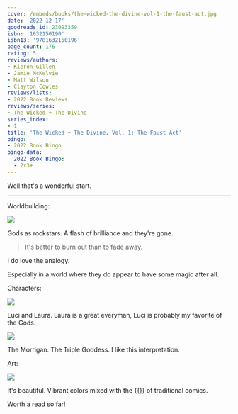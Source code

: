 ```yaml
---
cover: /embeds/books/the-wicked-the-divine-vol-1-the-faust-act.jpg
date: '2022-12-17'
goodreads_id: 23093359
isbn: '1632150190'
isbn13: '9781632150196'
page_count: 176
rating: 5
reviews/authors:
- Kieron Gillen
- Jamie McKelvie
- Matt Wilson
- Clayton Cowles
reviews/lists:
- 2022 Book Reviews
reviews/series:
- The Wicked + The Divine
series_index:
- 1
title: 'The Wicked + The Divine, Vol. 1: The Faust Act'
bingo:
- 2022 Book Bingo
bingo-data:
  2022 Book Bingo:
  - 2x3+
---
```

Well that's a wonderful start. 

<!--more-->

---


Worldbuilding: 

![](/embeds/books/attachments/wicked-divine-1-018a58.png)

Gods as rockstars. A flash of brilliance and they're gone.

> It's better to burn out than to fade away.

I do love the analogy.

Especially in a world where they do appear to have some magic after all.

Characters: 

![](/embeds/books/attachments/wicked-divine-1-dc22bc.png)

Luci and Laura. Laura is a great everyman, Luci is probably my favorite of the Gods. 

![](/embeds/books/attachments/wicked-divine-1-995397.png)

The Morrigan. The Triple Goddess. I like this interpretation.

Art:

![](/embeds/books/attachments/wicked-divine-1-fc6801.png)

It's beautiful. Vibrant colors mixed with the {{<wikipedia halftones>}} of traditional comics.

Worth a read so far!